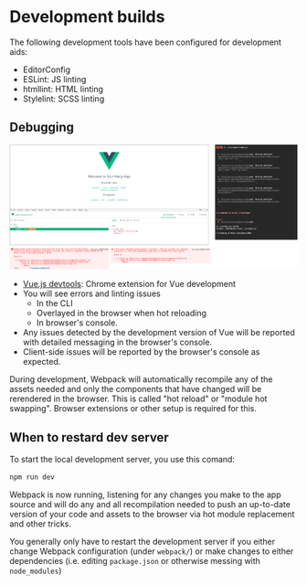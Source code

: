 
# Development builds

The following development tools have been configured for development aids:

- EditorConfig
- ESLint: JS linting
- htmllint: HTML linting
- Stylelint: SCSS linting

## Debugging

![Debugging](../images/debugging.png)

- [Vue.js devtools](https://chrome.google.com/webstore/detail/vuejs-devtools/nhdogjmejiglipccpnnnanhbledajbpd?hl=en): Chrome extension for Vue development
- You will see errors and linting issues
	- In the CLI
	- Overlayed in the browser when hot reloading
	- In browser's console.
- Any issues detected by the development version of Vue will be reported with detailed messaging in the browser's console.
- Client-side issues will be reported by the browser's console as expected.

During development, Webpack will automatically recompile any of the assets needed and only the components that have changed will be rerendered in the browser. This is called "hot reload" or "module hot swapping". Browser extensions or other setup is required for this.

## When to restard dev server

To start the local development server, you use this comand:

```sh
npm run dev
```

Webpack is now running, listening for any changes you make to the app source and will do any and all recompilation needed to push an up-to-date version of your code and assets to the browser via hot module replacement and other tricks.

You generally only have to restart the development server if you either change Webpack configuration (under `webpack/`) or make changes to either dependencies (i.e. editing `package.json` or otherwise messing with `node_modules`)
